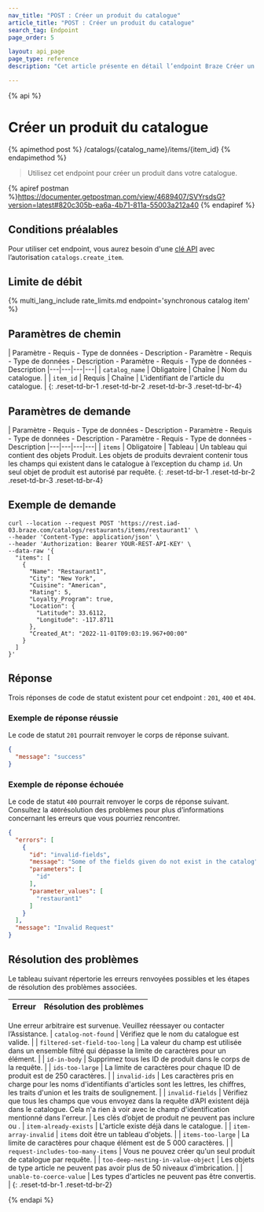 ```yaml
---
nav_title: "POST : Créer un produit du catalogue"
article_title: "POST : Créer un produit du catalogue"
search_tag: Endpoint
page_order: 5

layout: api_page
page_type: reference
description: "Cet article présente en détail l’endpoint Braze Créer un produit du catalogue."

---
```

{% api %}
# Créer un produit du catalogue
{% apimethod post %}
/catalogs/{catalog_name}/items/{item_id}
{% endapimethod %}

> Utilisez cet endpoint pour créer un produit dans votre catalogue.

{% apiref postman %}https://documenter.getpostman.com/view/4689407/SVYrsdsG?version=latest#820c305b-ea6a-4b71-811a-55003a212a40 {% endapiref %}

## Conditions préalables

Pour utiliser cet endpoint, vous aurez besoin d'une [clé API]({{site.baseurl}}/api/basics#rest-api-key/) avec l’autorisation `catalogs.create_item`.

## Limite de débit

{% multi_lang_include rate_limits.md endpoint='synchronous catalog item' %}

## Paramètres de chemin

| Paramètre - Requis - Type de données - Description - Paramètre - Requis - Type de données - Description - Paramètre - Requis - Type de données - Description
|---|---|---|---|
| `catalog_name` | Obligatoire | Chaîne | Nom du catalogue. |
| `item_id` | Requis | Chaîne | L'identifiant de l'article du catalogue. |
{: .reset-td-br-1 .reset-td-br-2 .reset-td-br-3 .reset-td-br-4}

## Paramètres de demande

| Paramètre - Requis - Type de données - Description - Paramètre - Requis - Type de données - Description - Paramètre - Requis - Type de données - Description
|---|---|---|---|
| `items` | Obligatoire | Tableau | Un tableau qui contient des objets Produit. Les objets de produits devraient contenir tous les champs qui existent dans le catalogue à l’exception du champ `id`. Un seul objet de produit est autorisé par requête.
{: .reset-td-br-1 .reset-td-br-2 .reset-td-br-3 .reset-td-br-4}

## Exemple de demande

```
curl --location --request POST 'https://rest.iad-03.braze.com/catalogs/restaurants/items/restaurant1' \
--header 'Content-Type: application/json' \
--header 'Authorization: Bearer YOUR-REST-API-KEY' \
--data-raw '{
  "items": [
    {
      "Name": "Restaurant1",
      "City": "New York",
      "Cuisine": "American",
      "Rating": 5,
      "Loyalty_Program": true,
      "Location": {
        "Latitude": 33.6112,
        "Longitude": -117.8711
      },
      "Created_At": "2022-11-01T09:03:19.967+00:00"
    }
  ]
}'
```

## Réponse

Trois réponses de code de statut existent pour cet endpoint : `201`, `400` et `404`.

### Exemple de réponse réussie

Le code de statut `201` pourrait renvoyer le corps de réponse suivant.

```json
{
  "message": "success"
}
```

### Exemple de réponse échouée

Le code de statut `400` pourrait renvoyer le corps de réponse suivant. Consultez la `400`résolution des problèmes[](#troubleshooting) pour plus d’informations concernant les erreurs que vous pourriez rencontrer.

```json
{
  "errors": [
    {
      "id": "invalid-fields",
      "message": "Some of the fields given do not exist in the catalog",
      "parameters": [
        "id"
      ],
      "parameter_values": [
        "restaurant1"
      ]
    }
  ],
  "message": "Invalid Request"
}
```

## Résolution des problèmes

Le tableau suivant répertorie les erreurs renvoyées possibles et les étapes de résolution des problèmes associées.

| Erreur | Résolution des problèmes |
| --- | --- |
Une erreur arbitraire est survenue. Veuillez réessayer ou contacter l’Assistance[]({{site.baseurl}}/support_contact/).
| `catalog-not-found` | Vérifiez que le nom du catalogue est valide. |
| `filtered-set-field-too-long` | La valeur du champ est utilisée dans un ensemble filtré qui dépasse la limite de caractères pour un élément. |
| `id-in-body` | Supprimez tous les ID de produit dans le corps de la requête. |
| `ids-too-large` | La limite de caractères pour chaque ID de produit est de 250 caractères. |
| `invalid-ids` | Les caractères pris en charge pour les noms d'identifiants d'articles sont les lettres, les chiffres, les traits d'union et les traits de soulignement. |
| `invalid-fields` | Vérifiez que tous les champs que vous envoyez dans la requête d’API existent déjà dans le catalogue. Cela n'a rien à voir avec le champ d'identification mentionné dans l'erreur. |
Les clés d’objet de produit ne peuvent pas inclure  ou .
| `item-already-exists` | L'article existe déjà dans le catalogue. |
| `item-array-invalid` | `items` doit être un tableau d'objets. |
| `items-too-large` | La limite de caractères pour chaque élément est de 5 000 caractères. |
| `request-includes-too-many-items` | Vous ne pouvez créer qu'un seul produit de catalogue par requête. |
| `too-deep-nesting-in-value-object` | Les objets de type article ne peuvent pas avoir plus de 50 niveaux d'imbrication. |
| `unable-to-coerce-value` | Les types d'articles ne peuvent pas être convertis. |
{: .reset-td-br-1 .reset-td-br-2}

{% endapi %}